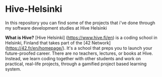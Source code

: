 # Hive-Helsinki
In this repository you can find some of the projects that i've done through my software development studies at Hive Helsinki<br />

**What is Hive?**
[Hive Helsinki] (https://www.hive.fi/en) is a coding school in Helsinki, Finland that takes part of the [42 Network] (https://42.fr/en/homepage/).
It's a school that preps you to launch your future-proofed career. There are no teachers, lectures, or books at Hive. Instead, we learn coding together with other students and work on practical, real-life projects, through a gamified project based learning system.


